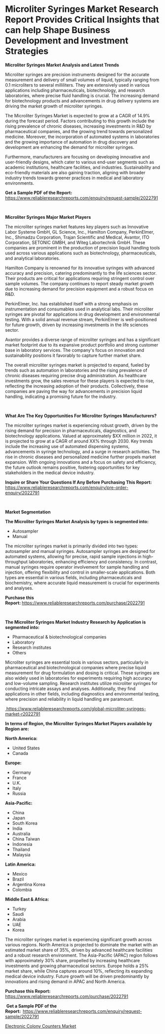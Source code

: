 <p><h1>Microliter Syringes Market Research Report Provides Critical Insights that can help Shape Business Development and Investment Strategies</h1></p><p><strong>Microliter Syringes Market Analysis and Latest Trends</strong></p>
<p><p>Microliter syringes are precision instruments designed for the accurate measurement and delivery of small volumes of liquid, typically ranging from 0.1 microliters to several milliliters. They are extensively used in various applications including pharmaceuticals, biotechnology, and research laboratories, where precise fluid handling is crucial. The increasing demand for biotechnology products and advancements in drug delivery systems are driving the market growth of microliter syringes.</p><p>The Microliter Syringes Market is expected to grow at a CAGR of 14.9% during the forecast period. Factors contributing to this growth include the rising prevalence of chronic diseases, increasing investments in R&D by pharmaceutical companies, and the growing trend towards personalized medicine. Moreover, the incorporation of automated systems in laboratories and the growing importance of automation in drug discovery and development are enhancing the demand for microliter syringes.</p><p>Furthermore, manufacturers are focusing on developing innovative and user-friendly designs, which cater to various end-user segments such as academic institutions, healthcare facilities, and industries. Sustainability and eco-friendly materials are also gaining traction, aligning with broader industry trends towards greener practices in medical and laboratory environments.</p></p>
<p><strong>Get a Sample PDF of the Report:&nbsp;</strong> <a href="https://www.reliableresearchreports.com/enquiry/request-sample/2022791?utm_campaign=2202&utm_medium=2&utm_source=Github&utm_content=ia&utm_term=29032025&utm_id=microliter-syringes">https://www.reliableresearchreports.com/enquiry/request-sample/2022791</a></p>
<p>&nbsp;</p>
<p><strong>Microliter Syringes Major Market Players</strong></p>
<p><p>The microliter syringes market features key players such as Innovative Labor Systeme GmbH, GL Science, Inc., Hamilton Company, PerkinElmer, Inc., Shimadzu Corporation, Trajan Scientific and Medical, Avantor, ITO Corporation, SETONIC GMBH, and Witeg Labortechnik GmbH. These companies are prominent in the production of precision liquid handling tools used across various applications such as biotechnology, pharmaceuticals, and analytical laboratories.</p><p>Hamilton Company is renowned for its innovative syringes with advanced accuracy and precision, catering predominantly to the life sciences sector. Their products are critical for applications requiring stringent control over sample volumes. The company continues to report steady market growth due to increasing demand for precision equipment and a robust focus on R&D.</p><p>PerkinElmer, Inc. has established itself with a strong emphasis on instrumentation and consumables used in analytical labs. Their microliter syringes are pivotal for applications in drug development and environmental testing. With a solid annual revenue stream, PerkinElmer is well-positioned for future growth, driven by increasing investments in the life sciences sector.</p><p>Avantor provides a diverse range of microliter syringes and has a significant market footprint due to its expansive product portfolio and strong customer base in laboratory services. The company's focus on innovation and sustainability positions it favorably to capture further market share.</p><p>The overall microliter syringes market is projected to expand, fueled by trends such as automation in laboratories and the rising prevalence of chronic diseases requiring precise drug administration. As healthcare investments grow, the sales revenue for these players is expected to rise, reflecting the increasing adoption of their products. Collectively, these companies are paving the way for advancements in precision liquid handling, indicating a promising future for the industry.</p></p>
<p>&nbsp;</p>
<p><strong>What Are The Key Opportunities For Microliter Syringes Manufacturers?</strong></p>
<p><p>The microliter syringes market is experiencing robust growth, driven by the rising demand for precision in pharmaceuticals, diagnostics, and biotechnology applications. Valued at approximately $XX million in 2022, it is projected to grow at a CAGR of around XX% through 2030. Key trends include the increasing use of automated dispensing systems, advancements in syringe technology, and a surge in research activities. The rise in chronic diseases and personalized medicine further propels market expansion. With ongoing innovations and a focus on safety and efficiency, the future outlook remains positive, fostering opportunities for key stakeholders in the medical device industry.</p></p>
<p><strong>Inquire or Share Your Questions If Any Before Purchasing This Report:</strong> <a href="https://www.reliableresearchreports.com/enquiry/pre-order-enquiry/2022791?utm_campaign=2202&utm_medium=2&utm_source=Github&utm_content=ia&utm_term=29032025&utm_id=microliter-syringes">https://www.reliableresearchreports.com/enquiry/pre-order-enquiry/2022791</a></p>
<p>&nbsp;</p>
<p><strong>Market Segmentation</strong></p>
<p><strong>The Microliter Syringes Market Analysis by types is segmented into:</strong></p>
<p><ul><li>Autosampler</li><li>Manual</li></ul></p>
<p><p>The microliter syringes market is primarily divided into two types: autosampler and manual syringes. Autosampler syringes are designed for automated systems, allowing for precise, rapid sample injections in high-throughput laboratories, enhancing efficiency and consistency. In contrast, manual syringes require operator involvement for sample handling and injection, offering flexibility and control in smaller-scale applications. Both types are essential in various fields, including pharmaceuticals and biochemistry, where accurate liquid measurement is crucial for experiments and analyses.</p></p>
<p><strong>Purchase this Report:&nbsp;</strong><a href="https://www.reliableresearchreports.com/purchase/2022791?utm_campaign=2202&utm_medium=2&utm_source=Github&utm_content=ia&utm_term=29032025&utm_id=microliter-syringes">https://www.reliableresearchreports.com/purchase/2022791</a></p>
<p>&nbsp;</p>
<p><strong>The Microliter Syringes Market Industry Research by Application is segmented into:</strong></p>
<p><ul><li>Pharmaceutical & biotechnological companies</li><li>Laboratory</li><li>Research institutes</li><li>Others</li></ul></p>
<p><p>Microliter syringes are essential tools in various sectors, particularly in pharmaceutical and biotechnological companies where precise liquid measurement for drug formulation and dosing is critical. These syringes are also widely used in laboratories for experiments requiring high accuracy and low-volume sampling. Research institutes utilize microliter syringes for conducting intricate assays and analyses. Additionally, they find applications in other fields, including diagnostics and environmental testing, where precision and reliability in liquid handling are paramount.</p></p>
<p><a href="https://www.reliableresearchreports.com/global-microliter-syringes-market-r2022791?utm_campaign=2202&utm_medium=2&utm_source=Github&utm_content=ia&utm_term=29032025&utm_id=microliter-syringes">&nbsp;https://www.reliableresearchreports.com/global-microliter-syringes-market-r2022791</a></p>
<p><strong>In terms of Region, the Microliter Syringes Market Players available by Region are:</strong></p>
<p>
    <p> <strong> North America: </strong>
        <ul>
            <li>United States</li>
            <li>Canada</li>
        </ul>
        </p> 
    <p> <strong> Europe: </strong>
        <ul>
            <li>Germany</li>
            <li>France</li>
            <li>U.K.</li>
            <li>Italy</li>
            <li>Russia</li>
        </ul>
        </p> 
    <p> <strong> Asia-Pacific: </strong>
        <ul>
            <li>China</li>
            <li>Japan</li>
            <li>South Korea</li>
            <li>India</li>
            <li>Australia</li>
            <li>China Taiwan</li>
            <li>Indonesia</li>
            <li>Thailand</li>
            <li>Malaysia</li>
        </ul>
        </p> 
    <p> <strong> Latin America: </strong>
        <ul>
            <li>Mexico</li>
            <li>Brazil</li>
            <li>Argentina Korea</li>
            <li>Colombia</li>
        </ul>
        </p> 
    <p> <strong> Middle East & Africa: </strong>
        <ul>
            <li>Turkey</li>
            <li>Saudi</li>
            <li>Arabia</li>
            <li>UAE</li>
            <li>Korea</li>
        </ul>
    </p>
    </p>
<p><p>The microliter syringes market is experiencing significant growth across various regions. North America is projected to dominate the market with an estimated market share of 35%, driven by advanced healthcare facilities and a robust research environment. The Asia-Pacific (APAC) region follows with approximately 30% share, propelled by increasing healthcare investments and growing pharmaceutical sectors. Europe holds a 25% market share, while China captures around 10%, reflecting its expanding medical device industry. Future growth will be driven predominantly by innovations and rising demand in APAC and North America.</p></p>
<p><strong>Purchase this Report: </strong><a href="https://www.reliableresearchreports.com/purchase/2022791?utm_campaign=2202&utm_medium=2&utm_source=Github&utm_content=ia&utm_term=29032025&utm_id=microliter-syringes">https://www.reliableresearchreports.com/purchase/2022791</a></p>
<p>&nbsp;<strong>Get a Sample PDF of the Report:&nbsp;&nbsp;</strong><a href="https://www.reliableresearchreports.com/enquiry/request-sample/2022791?utm_campaign=2202&utm_medium=2&utm_source=Github&utm_content=ia&utm_term=29032025&utm_id=microliter-syringes">https://www.reliableresearchreports.com/enquiry/request-sample/2022791</a></p>
<p><strong></strong></p>
<p><p><a href="https://github.com/OlenFleming68/Market-Research-Report-List-1/blob/main/electronic-colony-counters-market.md?utm_campaign=2202&utm_medium=2&utm_source=Github&utm_content=ia&utm_term=29032025&utm_id=microliter-syringes">Electronic Colony Counters Market</a></p></p>